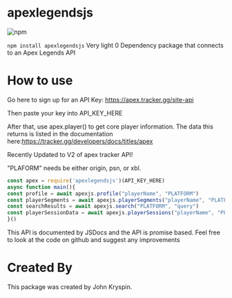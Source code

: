 # apexlegendsjs

![npm](https://img.shields.io/npm/dt/apexlegendsjs)

`npm install apexlegendsjs`
Very light 0 Dependency package that connects to an Apex Legends API

# How to use
Go here to sign up for an API Key: https://apex.tracker.gg/site-api

Then paste your key into API_KEY_HERE

After that, use apex.player() to get core player information.
The data this returns is listed in the documentation here:https://tracker.gg/developers/docs/titles/apex

Recently Updated to V2 of apex tracker API!

"PLAFORM" needs be either origin, psn, or xbl.

```js
const apex = require('apexlegendsjs')(API_KEY_HERE)
async function main(){
const profile = await apexjs.profile("playerName", "PLATFORM")
const playerSegments = await apexjs.playerSegments("playerName", "PLATFORM", "legend")
const searchResults = await apexjs.search("PLATFORM", "query")
const playerSessionData = await apexjs.playerSessions("playerName", "PLATFORM")
}()
```

This API is documented by JSDocs and the API is promise based. Feel free to look at the code on github and suggest any improvements

# Created By
This package was created by John Kryspin.
